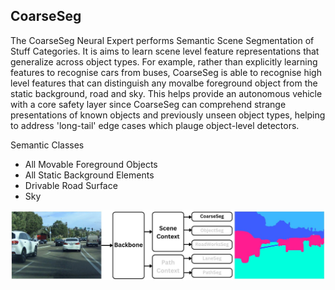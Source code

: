 ## CoarseSeg
The CoarseSeg Neural Expert performs Semantic Scene Segmentation of Stuff Categories. It is aims to learn scene level feature representations that generalize across object types. For example, rather than explicitly learning features to recognise cars from buses, CoarseSeg is able to recognise high level features that can distinguish any movalbe foreground object from the static background, road and sky. This helps provide an autonomous vehicle with a core safety layer since CoarseSeg can comprehend strange presentations of known objects and previously unseen object types, helping to address 'long-tail' edge cases which plauge object-level detectors.

Semantic Classes

- All Movable Foreground Objects
- All Static Background Elements
- Drivable Road Surface
- Sky

![CoarseSeg Network Diagram](../Diagrams/CoarseSeg.jpg)